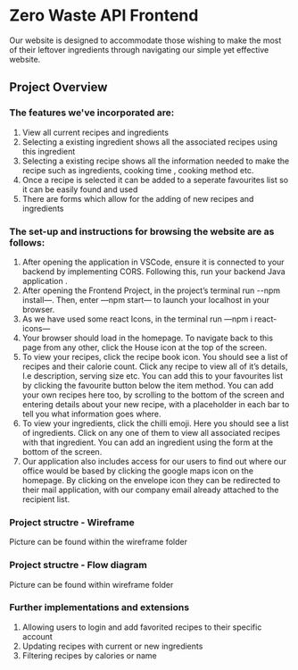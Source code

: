 # Zero Waste API Frontend

Our website is designed to accommodate those wishing to make the most of their leftover ingredients through navigating our simple yet effective website.

## Project Overview

### The features we've incorporated are:

1. View all current recipes and ingredients
2. Selecting a existing ingredient shows all the associated recipes using this ingredient
3. Selecting a existing recipe shows all the information needed to make the recipe such as ingredients, cooking time , cooking method etc.
4. Once a recipe is selected it can be added to a seperate favourites list so it can be easily found and used
5. There are forms which allow for the adding of new recipes and ingredients 

### The set-up and instructions for browsing the website are as follows:
1. After opening the application in VSCode, ensure it is connected to your backend by implementing CORS. Following this, run your backend Java application .
2. After opening the Frontend Project, in the project’s terminal run --npm install—. Then, enter —npm start— to launch your localhost in your browser.
3. As we have used some react Icons, in the terminal run —npm i react-icons—
4. Your browser should load in the homepage. To navigate back to this page from any other, click the House icon at the top of the screen.
4. To view your recipes, click the recipe book icon. You should see a list of recipes and their calorie count. Click any recipe to view all of it’s details, I.e description, serving size etc. You can add this to your favourites list by clicking the favourite button below the item method. You can add your own recipes here too, by scrolling to the bottom of the screen and entering details about your new recipe, with a placeholder in each bar to tell you what information goes where.
5. To view your ingredients, click the chilli emoji. Here you should see a list of ingredients. Click on any one of them to view all associated recipes with that ingredient. You can add an ingredient using the form at the bottom of the screen.
6. Our application also includes access for our users to find out where our office would be based by clicking the google maps icon on the homepage. By clicking on the envelope icon they can be redirected to their mail application, with our company email already attached to the recipient list.

### Project structre - Wireframe

Picture can be found within the wireframe folder

### Project structre - Flow diagram

Picture can be found within wireframe folder


### Further implementations and extensions 

1. Allowing users to login and add favorited recipes to their specific account
2. Updating recipes with current or new ingredients
3. Filtering recipes by calories or name
